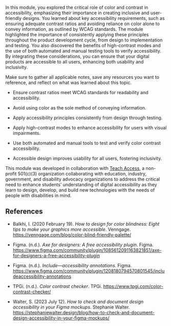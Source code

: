 In this module, you explored the critical role of color and contrast in accessibility, emphasizing their importance in creating inclusive and user-friendly designs. You learned about key accessibility requirements, such as ensuring adequate contrast ratios and avoiding reliance on color alone to convey information, as outlined by WCAG standards. The module highlighted the importance of consistently applying these principles throughout the product development cycle, from design to implementation and testing. You also discovered the benefits of high-contrast modes and the use of both automated and manual testing tools to verify accessibility. By integrating these considerations, you can ensure that your digital products are accessible to all users, enhancing both usability and inclusivity.

Make sure to gather all applicable notes, save any resources you want to reference, and reflect on what was learned about this topic.

- Ensure contrast ratios meet WCAG standards for readability and accessibility.

- Avoid using color as the sole method of conveying information.

- Apply accessibility principles consistently from design through testing.

- Apply high-contrast modes to enhance accessibility for users with visual impairments.

- Use both automated and manual tools to test and verify color contrast accessibility.

- Accessible design improves usability for all users, fostering inclusivity.

This module was developed in collaboration with [Teach Access](https://teachaccess.org/), a non-profit 501(c)(3) organization collaborating with education, industry, government, and disability advocacy organizations to address the critical need to enhance students’ understanding of digital accessibility as they learn to design, develop, and build new technologies with the needs of people with disabilities in mind.

##  References

- Balkhi, I. (2020 February 19). *How to design for color blindness: Eight tips to make your graphics more accessible*. Venngage. https://venngage.com/blog/color-blind-friendly-palette/

- Figma. (n.d.). *Axe for designers: A free accessibility plugin*. Figma. https://www.figma.com/community/plugin/1085612091163821851/axe-for-designers-a-free-accessibility-plugin

- Figma. (n.d.). *Include—accessibility annotations*. Figma. https://www.figma.com/community/plugin/1208180794570801545/includeaccessibility-annotations

- TPGi. (n.d.). *Color contrast checker*. TPGi. https://www.tpgi.com/color-contrast-checker/

- Walter, S. (2023 July 12). *How to check and document design accessibility in your Figma mockups*. Stephanie Walter. https://stephaniewalter.design/blog/how-to-check-and-document-design-accessibility-in-your-figma-mockups/